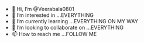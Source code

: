 - 👋 Hi, I’m @Veerabala0801
- 👀 I’m interested in ...EVERYTHING
- 🌱 I’m currently learning ...EVERYTHING ON MY WAY
- 💞️ I’m looking to collaborate on ...EVERYTHING
- 📫 How to reach me ...FOLLOW ME

<!---
Veerabala0801/Veerabala0801 is a ✨ special ✨ repository because its `README.md` (this file) appears on your GitHub profile.
You can click the Preview link to take a look at your changes.
--->

